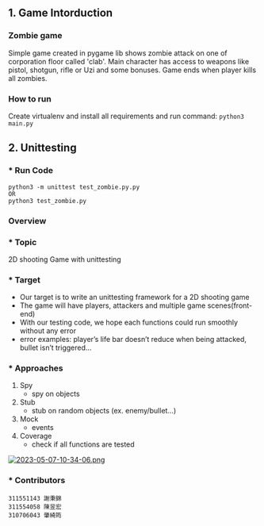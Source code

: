
## 1. Game Intorduction

### Zombie game
Simple game created in pygame lib shows zombie attack on one of corporation floor called 'clab'. Main character has access to weapons like pistol, shotgun, rifle or Uzi and some bonuses. Game ends when player kills all zombies. 


### How to run

Create virtualenv and install all requirements and run command:
`python3 main.py`



## 2. Unittesting 

### * Run Code

    python3 -m unittest test_zombie.py.py
    OR
    python3 test_zombie.py


### Overview

### * Topic

2D shooting Game with unittesting


### * Target

- Our target is to write an unittesting framework for a 2D shooting game
- The game will have players, attackers and multiple game scenes(front-end)
- With our testing code, we hope each functions could run smoothly without any error
- error examples: player’s life bar doesn’t reduce when being attacked, bullet isn’t triggered…



### * Approaches

1. Spy
    - spy on objects
2. Stub
    - stub on random objects (ex. enemy/bullet…)
3. Mock
    - events
4. Coverage
    - check if all functions are tested




[![2023-05-07-10-34-06.png](https://i.postimg.cc/G2TTqKx0/2023-05-07-10-34-06.png)](https://postimg.cc/xJYddKZg)




### * Contributors

    311551143 謝秉錦
    311554058 陳昱宏
    310706043 肇綺筠

